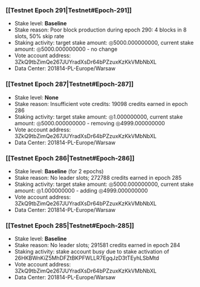 ### [[Testnet Epoch 291|Testnet#Epoch-291]]
* Stake level: **Baseline**
* Stake reason: Poor block production during epoch 290: 4 blocks in 8 slots, 50% skip rate
* Staking activity: target stake amount: ◎5000.000000000, current stake amount: ◎5000.000000000 - no change
* Vote account address: 3ZkQ9tbZimQe267JUYradXsDr64bPZzuxKzKkVMbNbXL
* Data Center: 201814-PL-Europe/Warsaw
### [[Testnet Epoch 287|Testnet#Epoch-287]]
* Stake level: **None**
* Stake reason: Insufficient vote credits: 19098 credits earned in epoch 286
* Staking activity: target stake amount: ◎1.000000000, current stake amount: ◎5000.000000000 - removing ◎4999.000000000
* Vote account address: 3ZkQ9tbZimQe267JUYradXsDr64bPZzuxKzKkVMbNbXL
* Data Center: 201814-PL-Europe/Warsaw
### [[Testnet Epoch 286|Testnet#Epoch-286]]
* Stake level: **Baseline** (for 2 epochs)
* Stake reason: No leader slots; 272788 credits earned in epoch 285
* Staking activity: target stake amount: ◎5000.000000000, current stake amount: ◎1.000000000 - adding ◎4999.000000000
* Vote account address: 3ZkQ9tbZimQe267JUYradXsDr64bPZzuxKzKkVMbNbXL
* Data Center: 201814-PL-Europe/Warsaw
### [[Testnet Epoch 285|Testnet#Epoch-285]]
* Stake level: **Baseline**
* Stake reason: No leader slots; 291581 credits earned in epoch 284
* Staking activity: stake account busy due to stake activation of 26HKBWnKiZ5MhDFZtBKPFWLLR7EgqJzD3tTEyhLSbMtd
* Vote account address: 3ZkQ9tbZimQe267JUYradXsDr64bPZzuxKzKkVMbNbXL
* Data Center: 201814-PL-Europe/Warsaw